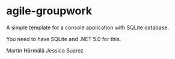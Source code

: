 # agile-groupwork

A simple template for a console application with SQLite database.

You need to have SQLite and .NET 5.0 for this.

Martin Härmälä
Jessica Suarez
